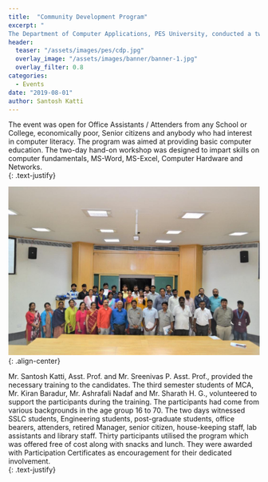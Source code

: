 ```yaml
---
title:  "Community Development Program"
excerpt: "
The Department of Computer Applications, PES University, conducted a two-day workshop, as part of its Community Development Program.    The event was held on 25th and 26th of July 2019"
header:
  teaser: "/assets/images/pes/cdp.jpg"
  overlay_image: "/assets/images/banner/banner-1.jpg"
  overlay_filter: 0.8
categories: 
  - Events
date: "2019-08-01"
author: Santosh Katti
---
```


The event was open for Office Assistants / Attenders from any School or College, economically poor, Senior citizens and anybody who had interest in computer literacy.  The program was aimed at providing basic computer education.  The two-day hand-on workshop was designed to impart skills on computer fundamentals, MS-Word, MS-Excel, Computer Hardware and Networks.  
{: .text-justify}

![CDP](/assets/images/pes/cdp.jpg){: .align-center}

Mr. Santosh Katti, Asst. Prof.  and Mr. Sreenivas P. Asst. Prof., provided the necessary training to the candidates. The third semester students of MCA, Mr. Kiran Baradur, Mr. Ashrafali Nadaf and                  Mr. Sharath H. G., volunteered to support the participants during the training. 
The participants had come from various backgrounds in the age group 16 to 70.  The two days witnessed SSLC students, Engineering students, post-graduate students, office bearers, attenders, retired Manager, senior citizen, house-keeping staff, lab assistants and library staff.  Thirty participants utilised the program which was offered free of cost along with snacks and lunch.  They were awarded with Participation Certificates as encouragement for their dedicated involvement.  
{: .text-justify}

